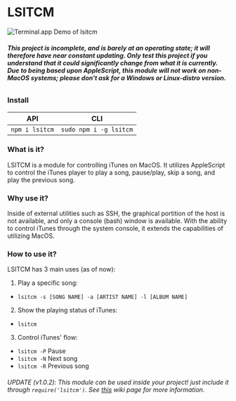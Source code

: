 # LSITCM

![Terminal.app Demo of lsitcm](https://s22.postimg.cc/jinq68mtt/demo.png)

###### **This project is incomplete, and is barely at an operating state; it will therefore have near constant updating. Only test this project if you understand that it could significantly change from what it is currently. Due to being based upon AppleScript, this module will not work on non-MacOS systems; please don't ask for a Windows or Linux-distro version.**

### Install
API | CLI
--- | ---
`npm i lsitcm` | `sudo npm i -g lsitcm`

### What is it?

LSITCM is a module for controlling iTunes on MacOS. It utilizes AppleScript to control the iTunes player to play a song, pause/play, skip a song, and play the previous song.

### Why use it?

Inside of external utilities such as SSH, the graphical portition of the host is not available, and only a console (bash) window is available. With the ability to control iTunes through the system console, it extends the capabilities of utilizing MacOS.

### How to use it?

LSITCM has 3 main uses (as of now):
1. Play a specific song:
  - `lsitcm -s [SONG NAME] -a [ARTIST NAME] -l [ALBUM NAME]`
2. Show the playing status of iTunes:
  - `lsitcm`
3. Control iTunes' flow:
  - `lsitcm -P` Pause
  - `lsitcm -N` Next song
  - `lsitcm -R` Previous song
###### UPDATE (v1.0.2): This module can be used inside your project! just include it through `require('lsitcm')`. See [this](https://github.com/r2d2292/lsitcm/wiki/Using-lsitcm-in-a-program "lsitcm in a program guide") wiki page for more information.
